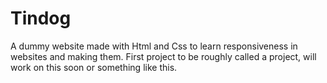 # Tindog
A dummy website made with Html and Css to learn responsiveness in websites and making them.
First project to be roughly called a project, will work on this soon or something like this. 